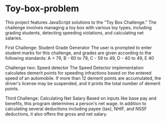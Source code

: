 # Toy-box-problem
This project features JavaScript solutions to the "Toy Box Challenge." The challenge involves managing a toy box with various toy types, including grading students, detecting speeding violations, and calculating net salaries. 

First Challenge: Student Grade Generator
The user is prompted to enter student marks for this challenge, and grades are given according to the following standards:
A > 79, B - 60 to 79, C - 59 to 49, D - 40 to 49, E 40

Challenge two: Speed detector
The Speed Detector implementation calculates demerit points for speeding infractions based on the entered speed of an automobile. If more than 12 demerit points are accumulated, the driver's license may be suspended, and it prints the total number of demerit points.

Third Challenge: Calculating Net Salary
Based on inputs like base pay and benefits, this program determines a person's net wage. In addition to calculating several deductions including payee (tax), NHIF, and NSSF deductions, it also offers the gross and net salary.
